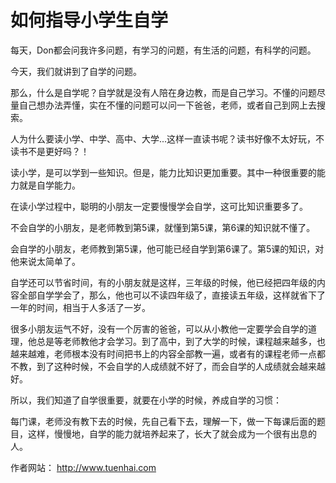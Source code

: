 # 如何指导小学生自学

每天，Don都会问我许多问题，有学习的问题，有生活的问题，有科学的问题。

今天，我们就讲到了自学的问题。

那么，什么是自学呢？自学就是没有人陪在身边教，而是自己学习。不懂的问题尽量自己想办法弄懂，实在不懂的问题可以问一下爸爸，老师，或者自己到网上去搜索。

人为什么要读小学、中学、高中、大学...这样一直读书呢？读书好像不太好玩，不读书不是更好吗？！

读小学，是可以学到一些知识。但是，能力比知识更加重要。其中一种很重要的能力就是自学能力。

在读小学过程中，聪明的小朋友一定要慢慢学会自学，这可比知识重要多了。

不会自学的小朋友，是老师教到第5课，就懂到第5课，第6课的知识就不懂了。

会自学的小朋友，老师教到第5课，他可能已经自学到第6课了。第5课的知识，对他来说太简单了。

自学还可以节省时间，有的小朋友就是这样，三年级的时候，他已经把四年级的内容全部自学学会了，那么，他也可以不读四年级了，直接读五年级，这样就省下了一年的时间，相当于人多活了一岁。

很多小朋友运气不好，没有一个厉害的爸爸，可以从小教他一定要学会自学的道理，他总是等老师教他才会学习。到了高中，到了大学的时候，课程越来越多，也越来越难，老师根本没有时间把书上的内容全部教一遍，或者有的课程老师一点都不教，到了这种时候，不会自学的人成绩就不好了，而会自学的人成绩就会越来越好。

所以，我们知道了自学很重要，就要在小学的时候，养成自学的习惯：

每门课，老师没有教下去的时候，先自己看下去，理解一下，做一下每课后面的题目，这样，慢慢地，自学的能力就培养起来了，长大了就会成为一个很有出息的人。


作者网站： http://www.tuenhai.com